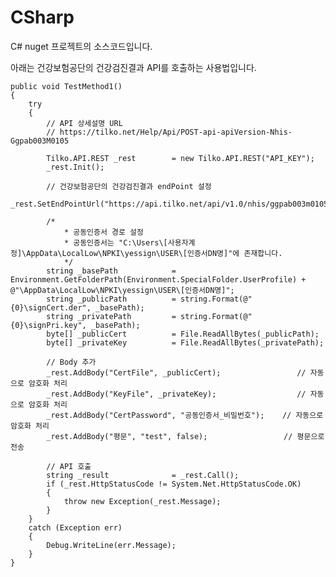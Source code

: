 # CSharp
C# nuget 프로젝트의 소스코드입니다.

아래는 건강보험공단의 건강검진결과 API를 호출하는 사용법입니다.


	public void TestMethod1()
	{
		try
		{
			// API 상세설명 URL
			// https://tilko.net/Help/Api/POST-api-apiVersion-Nhis-Ggpab003M0105

			Tilko.API.REST _rest		= new Tilko.API.REST("API_KEY");
			_rest.Init();

			// 건강보험공단의 건강검진결과 endPoint 설정
			_rest.SetEndPointUrl("https://api.tilko.net/api/v1.0/nhis/ggpab003m0105");

			/*
				* 공동인증서 경로 설정
				* 공동인증서는 "C:\Users\[사용자계정]\AppData\LocalLow\NPKI\yessign\USER\[인증서DN명]"에 존재합니다.
				*/
			string _basePath			= Environment.GetFolderPath(Environment.SpecialFolder.UserProfile) + @"\AppData\LocalLow\NPKI\yessign\USER\[인증서DN명]";
			string _publicPath			= string.Format(@"{0}\signCert.der", _basePath);
			string _privatePath			= string.Format(@"{0}\signPri.key", _basePath);
			byte[] _publicCert			= File.ReadAllBytes(_publicPath);
			byte[] _privateKey			= File.ReadAllBytes(_privatePath);
				
			// Body 추가
			_rest.AddBody("CertFile", _publicCert);					// 자동으로 암호화 처리
			_rest.AddBody("KeyFile", _privateKey);					// 자동으로 암호화 처리
			_rest.AddBody("CertPassword", "공동인증서_비밀번호");	// 자동으로 암호화 처리
			_rest.AddBody("평문", "test", false);					// 평문으로 전송

			// API 호출
			string _result				= _rest.Call();
			if (_rest.HttpStatusCode != System.Net.HttpStatusCode.OK)
			{
				throw new Exception(_rest.Message);
			}
		}
		catch (Exception err)
		{
			Debug.WriteLine(err.Message);
		}
	}